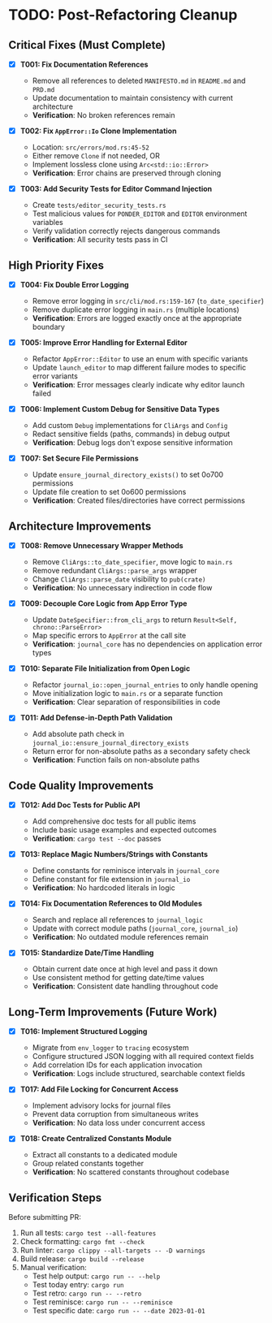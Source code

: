 # TODO: Post-Refactoring Cleanup

## Critical Fixes (Must Complete)

- [x] **T001: Fix Documentation References**
  - Remove all references to deleted `MANIFESTO.md` in `README.md` and `PRD.md`
  - Update documentation to maintain consistency with current architecture
  - **Verification**: No broken references remain

- [x] **T002: Fix `AppError::Io` Clone Implementation**
  - Location: `src/errors/mod.rs:45-52`
  - Either remove `Clone` if not needed, OR
  - Implement lossless clone using `Arc<std::io::Error>`
  - **Verification**: Error chains are preserved through cloning

- [x] **T003: Add Security Tests for Editor Command Injection**
  - Create `tests/editor_security_tests.rs`
  - Test malicious values for `PONDER_EDITOR` and `EDITOR` environment variables
  - Verify validation correctly rejects dangerous commands
  - **Verification**: All security tests pass in CI

## High Priority Fixes

- [x] **T004: Fix Double Error Logging**
  - Remove error logging in `src/cli/mod.rs:159-167` (`to_date_specifier`)
  - Remove duplicate error logging in `main.rs` (multiple locations)
  - **Verification**: Errors are logged exactly once at the appropriate boundary

- [x] **T005: Improve Error Handling for External Editor**
  - Refactor `AppError::Editor` to use an enum with specific variants
  - Update `launch_editor` to map different failure modes to specific error variants
  - **Verification**: Error messages clearly indicate why editor launch failed

- [x] **T006: Implement Custom Debug for Sensitive Data Types**
  - Add custom `Debug` implementations for `CliArgs` and `Config`
  - Redact sensitive fields (paths, commands) in debug output
  - **Verification**: Debug logs don't expose sensitive information

- [x] **T007: Set Secure File Permissions**
  - Update `ensure_journal_directory_exists()` to set 0o700 permissions
  - Update file creation to set 0o600 permissions
  - **Verification**: Created files/directories have correct permissions

## Architecture Improvements

- [x] **T008: Remove Unnecessary Wrapper Methods**
  - Remove `CliArgs::to_date_specifier`, move logic to `main.rs`
  - Remove redundant `CliArgs::parse_args` wrapper
  - Change `CliArgs::parse_date` visibility to `pub(crate)`
  - **Verification**: No unnecessary indirection in code flow

- [x] **T009: Decouple Core Logic from App Error Type**
  - Update `DateSpecifier::from_cli_args` to return `Result<Self, chrono::ParseError>`
  - Map specific errors to `AppError` at the call site
  - **Verification**: `journal_core` has no dependencies on application error types

- [x] **T010: Separate File Initialization from Open Logic**
  - Refactor `journal_io::open_journal_entries` to only handle opening
  - Move initialization logic to `main.rs` or a separate function
  - **Verification**: Clear separation of responsibilities in code

- [x] **T011: Add Defense-in-Depth Path Validation**
  - Add absolute path check in `journal_io::ensure_journal_directory_exists`
  - Return error for non-absolute paths as a secondary safety check
  - **Verification**: Function fails on non-absolute paths

## Code Quality Improvements

- [x] **T012: Add Doc Tests for Public API**
  - Add comprehensive doc tests for all public items
  - Include basic usage examples and expected outcomes
  - **Verification**: `cargo test --doc` passes

- [x] **T013: Replace Magic Numbers/Strings with Constants**
  - Define constants for reminisce intervals in `journal_core`
  - Define constant for file extension in `journal_io`
  - **Verification**: No hardcoded literals in logic

- [x] **T014: Fix Documentation References to Old Modules**
  - Search and replace all references to `journal_logic`
  - Update with correct module paths (`journal_core`, `journal_io`)
  - **Verification**: No outdated module references remain

- [x] **T015: Standardize Date/Time Handling**
  - Obtain current date once at high level and pass it down
  - Use consistent method for getting date/time values
  - **Verification**: Consistent date handling throughout code

## Long-Term Improvements (Future Work)

- [x] **T016: Implement Structured Logging**
  - Migrate from `env_logger` to `tracing` ecosystem
  - Configure structured JSON logging with all required context fields
  - Add correlation IDs for each application invocation
  - **Verification**: Logs include structured, searchable context fields

- [x] **T017: Add File Locking for Concurrent Access**
  - Implement advisory locks for journal files
  - Prevent data corruption from simultaneous writes
  - **Verification**: No data loss under concurrent access

- [x] **T018: Create Centralized Constants Module**
  - Extract all constants to a dedicated module
  - Group related constants together
  - **Verification**: No scattered constants throughout codebase

## Verification Steps

Before submitting PR:
1. Run all tests: `cargo test --all-features`
2. Check formatting: `cargo fmt --check`
3. Run linter: `cargo clippy --all-targets -- -D warnings`
4. Build release: `cargo build --release`
5. Manual verification:
   - Test help output: `cargo run -- --help`
   - Test today entry: `cargo run`
   - Test retro: `cargo run -- --retro`
   - Test reminisce: `cargo run -- --reminisce`
   - Test specific date: `cargo run -- --date 2023-01-01`